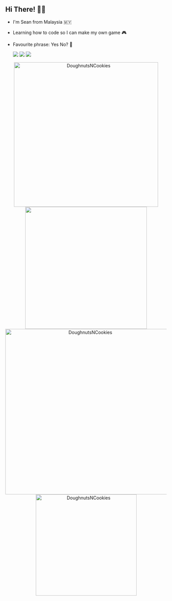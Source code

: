 ## Hi There! ✌🏻

* I'm Sean from Malaysia 🇲🇾
* Learning how to code so I can make my own game 🎮
* Favourite phrase: Yes No? 🤔

     <a href="https://www.instagram.com/sean.chuahtseyung/" target="_blank"><img src="https://img.shields.io/badge/Instagram-E4405F?style=for-the-badge&logo=instagram&logoColor=white"></a> <a href="https://www.facebook.com/profile.php?id=100008226551923" target="_blank"><img src="https://img.shields.io/badge/Facebook-1877F2?style=for-the-badge&logo=facebook&logoColor=white"></a>  <a href="mailto:chuahtseyung2002@gmail.com?subject=Hello!" target="_blank"><img src="https://img.shields.io/badge/Gmail-D14836?style=for-the-badge&logo=gmail&logoColor=white"></a>

<p align="center">
     <a href="https://github.com/DoughnutsNCookies">
          <img align="center" src="https://github-readme-stats.vercel.app/api?username=DoughnutsNCookies&count_private=true&show_icons=true&hide=issues&hide_border=true&theme=tokyonight" width="450" alt="DoughnutsNCookies"/>
     <a href="https://github.com/DoughnutsNCookies">
          <img align="center" src="https://github-readme-streak-stats.herokuapp.com/?user=DoughnutsNCookies&theme=tokyonight&hide_border=true" width="380"/>
     <a href="https://github.com/DoughnutsNCookies">
          <img align="center" src="https://github-profile-summary-cards.vercel.app/api/cards/profile-details?username=DoughnutsNCookies&theme=tokyonight&hide_border=true" width="515" alt="DoughnutsNCookies"/>
     <a href="https://github.com/DoughnutsNCookies">
          <img align="center" src="https://github-readme-stats.vercel.app/api/top-langs?username=DoughnutsNCookies&show_icons=true&locale=en&layout=compact&theme=tokyonight&hide_border=true" width="315" alt="DoughnutsNCookies"/>
     </a>
</p>  
